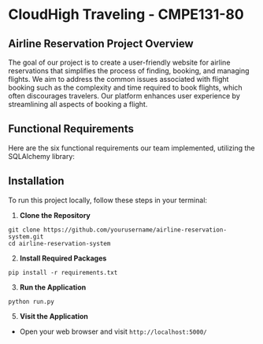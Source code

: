 # CloudHigh Traveling - CMPE131-80

## Airline Reservation Project Overview

The goal of our project is to create a user-friendly website for airline reservations that simplifies the process of finding, booking, and managing flights. We aim to address the common issues associated with flight booking such as the complexity and time required to book flights, which often discourages travelers. Our platform enhances user experience by streamlining all aspects of booking a flight.

## Functional Requirements

Here are the six functional requirements our team implemented, utilizing the SQLAlchemy library:

## Installation

To run this project locally, follow these steps in your terminal:

1. **Clone the Repository**

```
git clone https://github.com/yourusername/airline-reservation-system.git
cd airline-reservation-system
```

2. **Install Required Packages**

```
pip install -r requirements.txt
```

3. **Run the Application**

```
python run.py
```

5. **Visit the Application**
- Open your web browser and visit `http://localhost:5000/`

